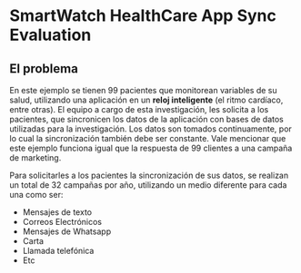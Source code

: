 # SmartWatch HealthCare App Sync Evaluation

##  El problema

En este ejemplo se tienen 99 pacientes que monitorean variables de su salud, utilizando una aplicación en un **reloj inteligente** (el ritmo cardíaco, entre otras). El equipo a cargo de esta investigación, les solicita a los pacientes, que sincronicen los datos de la aplicación con bases de datos utilizadas para la investigación. Los datos son tomados continuamente, por lo cual la sincronización también debe ser constante. Vale mencionar que este ejemplo funciona igual que la respuesta de 99 clientes a una campaña de marketing.

Para solicitarles a los pacientes la sincronización de sus datos, se realizan un total de 32 campañas por año, utilizando un medio diferente para cada una como ser:
- Mensajes de texto
- Correos Electrónicos
- Mensajes de Whatsapp
- Carta
- Llamada telefónica
- Etc
